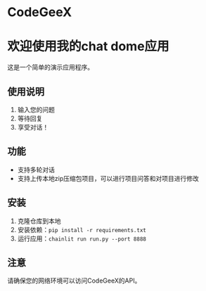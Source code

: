 # CodeGeeX

#   欢迎使用我的chat dome应用

这是一个简单的演示应用程序。

## 使用说明

1. 输入您的问题
2. 等待回复
3. 享受对话！

## 功能

-  支持多轮对话
-  支持上传本地zip压缩包项目，可以进行项目问答和对项目进行修改

## 安装

1. 克隆仓库到本地
2. 安装依赖：`pip install -r requirements.txt`
3.  运行应用：`chainlit run run.py --port 8888`

## 注意

请确保您的网络环境可以访问CodeGeeX的API。